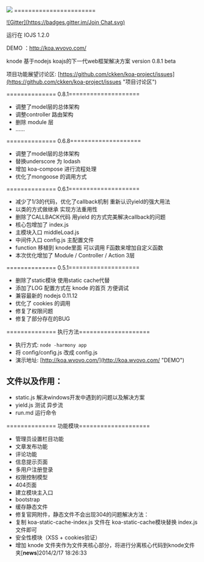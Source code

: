 <img src="http://koa.wvovo.com/knode.gif">
=======================

[![Gitter](https://badges.gitter.im/Join Chat.svg)](https://gitter.im/ckken/koa-project?utm_source=badge&utm_medium=badge&utm_campaign=pr-badge&utm_content=badge)

运行在 IOJS 1.2.0

DEMO ：http://koa.wvovo.com/

knode 基于nodejs koajs的下一代web框架解决方案 version 0.8.1 beta

项目功能展望讨论区: [https://github.com/ckken/koa-project/issues](https://github.com/ckken/koa-project/issues "项目讨论区")

============== 0.8.1====================
- 调整了model层的总体架构
- 调整controller 路由架构
- 删除 module 层
- ......

============== 0.6.8====================
- 调整了model层的总体架构
- 替换underscore 为 lodash
- 增加 koa-compose 进行流程处理
- 优化了mongoose 的调用方式

============== 0.6.1====================
- 减少了1/3的代码，优化了callback机制 重新认识yield的强大用法
- 以类的方式做继承 实现方法重用性
- 删除了CALLBACK代码 用yield 的方式完美解决callback的问题
- 核心包增加了 index.js
- 主模块入口 middleLoad.js
- 中间件入口 config.js 主配置文件
- function 移植到 knode里面 可以调用 F函数来增加自定义函数
- 本次优化增加了 Module / Controller / Action 3层


============== 0.5.1====================
- 删除了static模块 使用static cache代替
- 添加了LOG 配置方式在 knode 的首页 方便调试
- 兼容最新的 nodejs 0.11.12
- 优化了 cookies 的调用
- 修复了权限问题
- 修复了部分存在的BUG

============== 执行方法====================
- 执行方式: `node -harmony app`
- 将 config/config.js 改成 config.js
- 演示地址: [http://koa.wvovo.com/](http://koa.wvovo.com/ "DEMO")
## 文件以及作用：
- static.js 解决windows开发中遇到的问题以及解决方案
- yield.js 测试 异步流
- run.md 运行命令

============== 功能模块====================
- 管理员设置栏目功能
- 文章发布功能
- 评论功能
- 信息提示页面
- 多用户注册登录
- 权限控制模型
- 404页面
- 建立模块主入口
- bootstrap
- 缓存静态文件
- 修复官网附件，静态文件不会出现304的问题解决方法：
- 复制 koa-static-cache-index.js 文件在 koa-static-cache模块替换 index.js 文件即可
- 安全性模块（XSS + cookies验证）
- 增加 knode 文件夹作为文件夹核心部分，将进行分离核心代码到knode文件夹[**news**]2014/2/17 18:26:33








